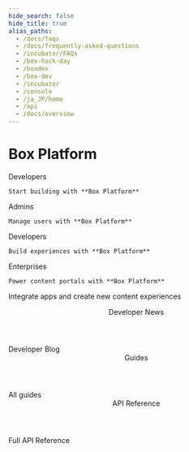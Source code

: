 ```yaml
---
hide_search: false
hide_title: true
alias_paths:
  - /docs/faqs
  - /docs/frequently-asked-questions
  - /incubator/FAQs
  - /box-hack-day
  - /boxdev
  - /box-dev
  - /incubator
  - /console
  - /ja_JP/home
  - /api
  - /docs/overview
---
```


# Box Platform

<Banner>

  <BannerTitle>
    Developers

    Start building with **Box Platform**
  </BannerTitle>
  <BannerTitle>
    Admins

    Manage users with **Box Platform**
  </BannerTitle>
  <BannerTitle>
    Developers

    Build experiences with **Box Platform**
  </BannerTitle>
  <BannerTitle>
    Enterprises

    Power content portals with **Box Platform**
  </BannerTitle>

  Integrate apps and create new
  content experiences

</Banner>

<Centered wide>
  <Header to='/guides' centered>
    Developer News
  </Header>

  <BlogCards />

  <More to='https://medium.com/box-developer-blog' right>
    Developer Blog
  </More>
</Centered>

<Dark>
<Centered wide>
  <Header to='/guides' centered>
    Guides
  </Header>

  <GuideCategories />

  <More to='/guides' right>
    All guides
  </More>
</Centered>
</Dark>

<Centered wide>
  <Header to='/reference' centered>
    API Reference
  </Header>

  <ReferenceCategories />

  <More to='/reference/' right>
    Full API Reference
  </More>
</Centered>
